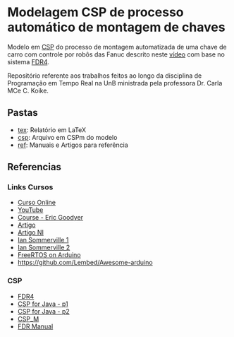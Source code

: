 # Modelagem CSP de processo automático de montagem de chaves

Modelo em [CSP](https://en.wikipedia.org/wiki/Communicating_sequential_processes) do processo de montagem automatizada de uma chave de carro com controle por robôs das Fanuc descrito neste [vídeo](https://www.youtube.com/watch?v=GqrSYDNVXw8&feature=youtu.be) com base no sistema [FDR4](https://www.cs.ox.ac.uk/projects/fdr/).

Repositório referente aos trabalhos feitos ao longo da disciplina de Programação em Tempo Real na UnB ministrada pela professora Dr. Carla MCe C. Koike.

## Pastas

 * [tex](tex): Relatório em LaTeX
 * [csp](csp): Arquivo em CSPm do modelo
 * [ref](ref): Manuais e Artigos para referência

## Referencias

### Links Cursos

 * [Curso Online](https://www.coursera.org/learn/real-time-systems/)
 * [YouTube](https://www.youtube.com/watch?v=BxYwjdrdnQg)
 * [Course - Eric Goodyer](https://www.youtube.com/watch?v=Ai3ySuCyzNU)
 * [Artigo](https://www.embarcados.com.br/sistemas-operacionais-de-tempo-real-rtos/)
 * [Artigo NI](http://www.ni.com/white-paper/3938/pt/)
 * [Ian Sommerville 1](https://www.youtube.com/watch?v=_U6Le3_eL2I)
 * [Ian Sommerville 2](https://www.youtube.com/watch?v=OmRVgmVgt4Y)
 * [FreeRTOS on Arduino](https://create.arduino.cc/projecthub/feilipu/using-freertos-multi-tasking-in-arduino-ebc3cc)
 * <https://github.com/Lembed/Awesome-arduino>

### CSP
 * [FDR4](https://www.cs.ox.ac.uk/projects/fdr/)
 * [CSP for Java - p1](https://www.ibm.com/developerworks/library/j-csp1/index.html)
 * [CSP for Java - p2](https://www.ibm.com/developerworks/library/j-csp2/index.html)
 * [CSP_M](https://www.cs.ox.ac.uk/projects/fdr/manual/cspm.html)
 * [FDR Manual](https://www.cs.ox.ac.uk/projects/fdr/downloads/fdr-manual.pdf)
 
 
